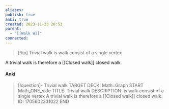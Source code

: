 ```yaml
---
aliases: 
publish: true
anki: true
created: 2023-11-23 20:53
parent:
  - "[[Walk W]]"
connected:
---
```


> [!tip] Trivial walk
is walk consist of a single vertex 

A trivial walk is therefore a [[Closed walk]] closed walk.


#### Anki
> [!question]- Trivial walk
TARGET DECK: Math::Graph
START
Math_ONE_side
TITLE: Trivial walk
DESCRIPTION: is walk consist of a single vertex
A trivial walk is therefore a [[Closed walk]] closed walk.
ID: 1705602331022
END










